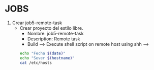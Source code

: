 # JOBS
1. Crear job5-remote-task
    * Crear proyecto del estilo libre.
        * Nombre: job5-remote-task
        * Description: Remote task
        * Build --> Execute shell script on remote host using shh --> 
        ```bash         
        echo "Fecha $(date)"
        echo "Sever $(hostname)"
        cat /etc/hosts
        ```        